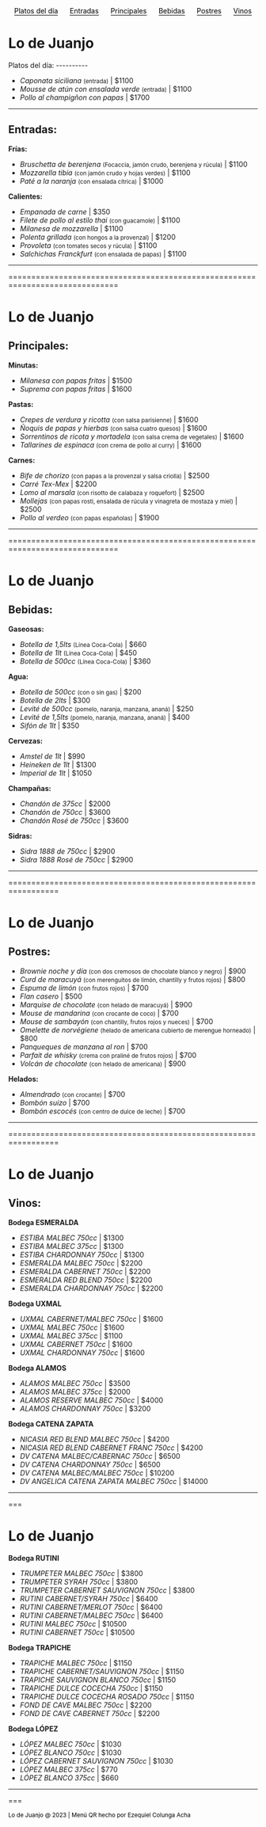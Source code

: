 <div id="links" class="no-print" style="display: flex; justify-content: space-around;">
<a href="#especiales" style="text-decoration: none; color: black; cursor: pointer; border-bottom: 1px solid; width: fit-content;">Platos del día</a>
<a href="#entradas" style="text-decoration: none; color: black; cursor: pointer; border-bottom: 1px solid; width: fit-content;">Entradas</a>
<a href="#principales" style="text-decoration: none; color: black; cursor: pointer; border-bottom: 1px solid; width: fit-content;">Principales</a>
<a href="#bebidas" style="text-decoration: none; color: black; cursor: pointer; border-bottom: 1px solid; width: fit-content;">Bebidas</a>
<a href="#postres" style="text-decoration: none; color: black; cursor: pointer; border-bottom: 1px solid; width: fit-content;">Postres</a>
<a href="#vinos" style="text-decoration: none; color: black; cursor: pointer; border-bottom: 1px solid; width: fit-content;">Vinos</a>
</div>


Lo de Juanjo
=============

<div class="hidden">
 Platos del día: <span id="especiales"></span>
 ----------


 - *Caponata siciliana* <small>(entrada)</small> | $1100
 - *Mousse de atún con ensalada verde* <small>(entrada)</small> | $1100
 - *Pollo al champigñon con papas* | $1700

---

</div>

 Entradas: <span id="entradas"></span>
 ---------


 **Frías:**

 - *Bruschetta de berenjena* <small>(Focaccia, jamón crudo, berenjena y rúcula)</small> | $1100
 - *Mozzarella tibia* <small>(con jamón crudo y hojas verdes)</small> | $1100
 - *Paté a la naranja* <small>(con ensalada cítrica)</small> | $1000


 **Calientes:**

 - *Empanada de carne* | $350
 - *Filete de pollo al estilo thai* <small>(con guacamole)</small> | $1100
 - *Milanesa de mozzarella* | $1100
 - *Polenta grillada* <small>(con hongos a la provenzal)</small> | $1200
 - *Provoleta* <small>(con tomates secos y rúcula)</small> | $1100
 - *Salchichas Franckfurt* <small>(con ensalada de papas)</small> | $1100

---

==============================================================================

<h1 class="si-print"><a name="lo-de-juanjo" class="anchor" href="#lo-de-juanjo"></a>Lo de Juanjo</h1>

 Principales: <span id="principales"></span>
 ------------


 **Minutas:**

 - *Milanesa con papas fritas* | $1500
 - *Suprema con papas fritas* | $1600


 **Pastas:** 

 - *Crepes de verdura y ricotta* <small>(con salsa parisienne)</small> | $1600
 - *Ñoquis de papas y hierbas* <small>(con salsa cuatro quesos)</small> | $1600
 - *Sorrentinos de ricota y mortadela* <small>(con salsa crema de vegetales)</small> | $1600
 - *Tallarines de espinaca* <small>(con crema de pollo al curry)</small> | $1600


 **Carnes:** 

 - *Bife de chorizo* <small>(con papas a la provenzal y salsa criolla)</small> | $2500
 - *Carré Tex-Mex* | $2200
 - *Lomo al marsala* <small>(con risotto de calabaza y roquefort)</small> | $2500
 - *Mollejas* <small>(con papas rosti, ensalada de rúcula y vinagreta de mostaza y miel)</small> | $2500
 - *Pollo al verdeo* <small>(con papas españolas)</small> | $1900

---

==============================================================================

<h1 class="si-print"><a name="lo-de-juanjo" class="anchor" href="#lo-de-juanjo"></a>Lo de Juanjo</h1>

 Bebidas: <span id="bebidas"></span>
 --------


 **Gaseosas:** 

 - *Botella de 1,5lts* <small>(Línea Coca-Cola)</small> | $660
 - *Botella de 1lt* <small>(Línea Coca-Cola)</small> | $450
 - *Botella de 500cc* <small>(Línea Coca-Cola)</small> | $360


 **Agua:**

 - *Botella de 500cc* <small>(con o sin gas)</small> | $200
 - *Botella de 2lts* | $300
 - *Levité de 500cc* <small>(pomelo, naranja, manzana, ananá)</small> | $250
 - *Levité de 1,5lts* <small>(pomelo, naranja, manzana, ananá)</small> | $400
 - *Sifón de 1lt* | $350


 **Cervezas:**

 - *Amstel de 1lt* | $990
 - *Heineken de 1lt* | $1300
 - *Imperial de 1lt* | $1050


 **Champañas:**

 - *Chandón de 375cc* | $2000
 - *Chandón de 750cc* | $3600
 - *Chandón Rosé de 750cc* | $3600


 **Sidras:**

 - *Sidra 1888 de 750cc* | $2900
 - *Sidra 1888 Rosé de 750cc* | $2900

---

=================================================================

<h1 class="si-print"><a name="lo-de-juanjo" class="anchor" href="#lo-de-juanjo"></a>Lo de Juanjo</h1>

 Postres: <span id="postres"></span>
 --------


 - *Brownie noche y día* <small>(con dos cremosos de chocolate blanco y negro)</small> | $900
 - *Curd de maracuyá* <small>(con merenguitos de limón, chantilly y frutos rojos)</small> | $800
 - *Espuma de limón* <small>(con frutos rojos)</small> | $700
 - *Flan casero* | $500
 - *Marquise de chocolate* <small>(con helado de maracuyá)</small> | $900
 - *Mouse de mandarina* <small>(con crocante de coco)</small> | $700
 - *Mouse de sambayón* <small>(con chantilly, frutos rojos y nueces)</small> | $700
 - *Omelette de norvégiene* <small>(helado de americana cubierto de merengue horneado)</small> | $800
 - *Panqueques de manzana al ron* | $700
 - *Parfait de whisky* <small>(crema con praliné de frutos rojos)</small> | $700
 - *Volcán de chocolate* <small>(con helado de americana)</small> | $900

 **Helados:**

 - *Almendrado* <small>(con crocante)</small> | $700
 - *Bombón suizo* | $700
 - *Bombón escocés* <small>(con centro de dulce de leche)</small> | $700

---

=================================================================

<h1 class="si-print"><a name="lo-de-juanjo" class="anchor" href="#lo-de-juanjo"></a>Lo de Juanjo</h1>

 Vinos: <span id="vinos"></span>
 -----


 **Bodega ESMERALDA**

 - *ESTIBA MALBEC 750cc* | $1300
 - *ESTIBA MALBEC 375cc* | $1300
 - *ESTIBA CHARDONNAY 750cc* | $1300
 - *ESMERALDA MALBEC 750cc* | $2200
 - *ESMERALDA CABERNET 750cc* | $2200
 - *ESMERALDA RED BLEND 750cc* | $2200
 - *ESMERALDA CHARDONNAY 750cc* | $2200


 **Bodega UXMAL**

 - *UXMAL CABERNET/MALBEC 750cc* | $1600
 - *UXMAL MALBEC 750cc* | $1600
 - *UXMAL MALBEC 375cc* | $1100
 - *UXMAL CABERNET 750cc* | $1600
 - *UXMAL CHARDONNAY 750cc* | $1600


 **Bodega ALAMOS**

 - *ALAMOS MALBEC 750cc* | $3500
 - *ALAMOS MALBEC 375cc* | $2000
 - *ALAMOS RESERVE MALBEC 750cc* | $4000
 - *ALAMOS CHARDONNAY 750cc* | $3200


 **Bodega CATENA ZAPATA**

 - *NICASIA RED BLEND MALBEC 750cc* | $4200
 - *NICASIA RED BLEND CABERNET FRANC 750cc* | $4200
 - *DV CATENA MALBEC/CABERNAC 750cc* | $6500
 - *DV CATENA CHARDONNAY 750cc* | $6500
 - *DV CATENA MALBEC/MALBEC 750cc* | $10200
 - *DV ANGELICA CATENA ZAPATA MALBEC 750cc* | $14000

---

===

<h1 class="si-print"><a name="lo-de-juanjo" class="anchor" href="#lo-de-juanjo"></a>Lo de Juanjo</h1><p class="empty-line"></p>

 **Bodega RUTINI**

 - *TRUMPETER MALBEC 750cc* | $3800
 - *TRUMPETER SYRAH 750cc* | $3800
 - *TRUMPETER CABERNET SAUVIGNON 750cc* | $3800
 - *RUTINI CABERNET/SYRAH 750cc* | $6400
 - *RUTINI CABERNET/MERLOT 750cc* | $6400
 - *RUTINI CABERNET/MALBEC 750cc* | $6400
 - *RUTINI MALBEC 750cc* | $10500
 - *RUTINI CABERNET 750cc* | $10500


 **Bodega TRAPICHE**

 - *TRAPICHE MALBEC 750cc* | $1150
 - *TRAPICHE CABERNET/SAUVIGNON 750cc* | $1150
 - *TRAPICHE SAUVIGNON BLANCO 750cc* | $1150
 - *TRAPICHE DULCE COCECHA 750cc* | $1150
 - *TRAPICHE DULCE COCECHA ROSADO 750cc* | $1150
 - *FOND DE CAVE MALBEC 750cc* | $2200
 - *FOND DE CAVE CABERNET 750cc* | $2200


 **Bodega LÓPEZ**

 - *LÓPEZ MALBEC 750cc* | $1030
 - *LÓPEZ BLANCO 750cc* | $1030
 - *LÓPEZ CABERNET SAUVIGNON 750cc* | $1030
 - *LÓPEZ MALBEC 375cc* | $770
 - *LÓPEZ BLANCO 375cc* | $660

---

===

  <footer class="no-print">
  <small><a href="https://ezequielcolungaacha.com/" target="_blank" style="text-decoration: none; color: black; cursor: pointer;">Lo de Juanjo @ 2023 | Menú QR hecho por Ezequiel Colunga Acha</a></small>
  </footer>